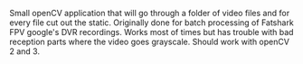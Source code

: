 Small openCV application that will go through a folder of video files and for every file cut out the static. Originally done for batch processing of Fatshark FPV google's DVR recordings.
Works most of times but has trouble with bad reception parts where the video goes grayscale. Should work with openCV 2 and 3. 
